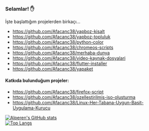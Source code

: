 ### Selamlar! ✋
İşte başlattığım projelerden birkaçı...

* https://github.com/Afacanc38/yapboz-kisalt
* https://github.com/Afacanc38/yapboz-topluluk
* https://github.com/Afacanc38/python-color
* https://github.com/Afacanc38/chromeos-scripts
* https://github.com/Afacanc38/merhaba-dunya
* https://github.com/Afacanc38/video-kaynak-dosyalari
* https://github.com/Afacanc38/flutter-installer
* https://github.com/Afacanc38/yapaket

#### Katkıda bulunduğum projeler:
* https://github.com/Afacanc38/firefox-script
* https://github.com/Afacanc38/ozellestirilmis-iso-olusturma
* https://github.com/Afacanc38/Linux-Her-Tabana-Uygun-Basit-Uygulama-Kurucu

[![Alperen's GitHub stats](https://github-readme-stats.vercel.app/api?username=Afacanc38&count_private=true&show_icons=true&theme=dark&custom_title=İstatislikler)](https://github.com/Afacanc38/Afacanc38)<br>
[![Top Langs](https://github-readme-stats.vercel.app/api/top-langs/?username=Afacanc38&layout=compact&custom_title=Diller&theme=dark)](https://github.com/Afacanc38/Afacanc38)
